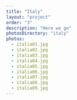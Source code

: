 ```yaml
---
title: "Italy"
layout: "project"
order: "3"
description: "Here we go"
photosDirectory: "italy"
photos:
  - italia01.jpg
  - italia02.jpg
  - italia03.jpg
  - italia04.jpg
  - italia05.jpg
  - italia06.jpg
  - italia07.jpg
  - italia08.jpg
  - italia09.jpg
---
```

